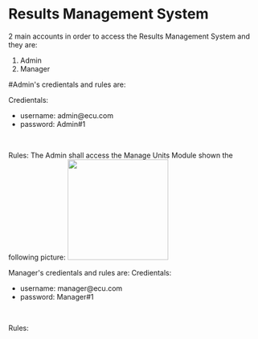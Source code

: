 # Results Management System

2 main accounts in order to access the Results Management System and they are:
1. Admin
2. Manager

#Admin's credientals and rules are:

Credientals:
<ul>
  <li>username: admin@ecu.com
  <li>password: Admin#1
</ul>
<br>

Rules:
The Admin shall access the Manage Units Module shown the following picture:
<img src="" style="height: 200px">



Manager's credientals and rules are:
Credientals:
<ul>
  <li>username: manager@ecu.com
  <li>password: Manager#1
</ul>
<br>

Rules:



